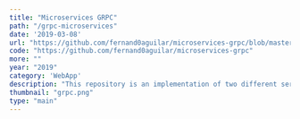 ```yaml
---
title: "Microservices GRPC"
path: "/grpc-microservices"
date: '2019-03-08'
url: "https://github.com/fernand0aguilar/microservices-grpc/blob/master/README.md"
code: "https://github.com/fernand0aguilar/microservices-grpc"
more: ""
year: "2019"
category: 'WebApp'
description: "This repository is an implementation of two different services via gRPC. The first microservice is written in python and applies discounts to the price of a product. The second service, PRODUCTS LISTING is written in go and returns a list of products exposed on a REST API. "
thumbnail: "grpc.png"
type: "main"
---
```

